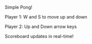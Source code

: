 Simple Pong!

Player 1: W and S to move up and down

Player 2: Up and Down arrow keys

Scoreboard updates in real-time!
